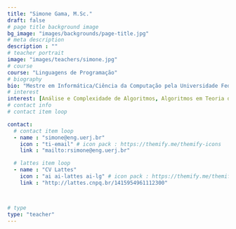 ```yaml
---
title: "Simone Gama, M.Sc."
draft: false
# page title background image
bg_image: "images/backgrounds/page-title.jpg"
# meta description
description : ""
# teacher portrait
image: "images/teachers/simone.jpg"
# course
course: "Linguagens de Programação"
# biography
bio: "Mestre em Informática/Ciência da Computação pela Universidade Federal do Amazonas (UFAM). Pesquisadora de Engenharia de Sistemas e Computação pela Universidade do Estado do Rio de Janeiro (UERJ), onde atua como docente de Linguagens de Programação, Algoritmos Computacionais e Teoria de Compiladores. Especialista em Ciência de Dados e Big Data Analytics pela UNESA/RJ. Atua na área de Otimização Combinatória, Análise e Complexidade de Algoritmos, Teoria dos Grafos e Ciência de Dados (Data Science e Big Data) e IoT (Protocolo MQTT). Já coordenou os cursos de Ciência da Computação, Sistemas de Informação e Análise e Desenvolvimento de Sistemas pela UNESA/RJ. Docente de Pós-Graduação em Cidades Inteligentes e MBA em Inteligência de Negócios - Business Intelligence pela UNESA/RJ. Já atuou como docente substituta pela Universidade Federal do Rio de Janeiro (UFRJ)."
# interest
interest: [Análise e Complexidade de Algoritmos, Algoritmos em Teoria dos Grafos, Machine Learning and Big Data, Machine Learning em Compiladores]
# contact info 
# contact item loop

contact:
  # contact item loop
  - name : "simone@eng.uerj.br"
    icon : "ti-email" # icon pack : https://themify.me/themify-icons
    link : "mailto:rsimone@eng.uerj.br"

  # lattes item loop
  - name : "CV Lattes"
    icon : "ai ai-lattes ai-lg" # icon pack : https://themify.me/themify-icons
    link : "http://lattes.cnpq.br/1415954961112300"



# type
type: "teacher"
---
```






